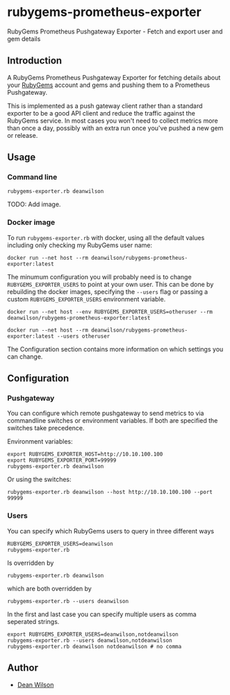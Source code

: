 # rubygems-prometheus-exporter
RubyGems Prometheus Pushgateway Exporter - Fetch and export user and gem details

## Introduction

A RubyGems Prometheus Pushgateway Exporter for fetching details about your
[RubyGems](https://rubygems.org/) account and gems and pushing them to
a Prometheus Pushgateway.

This is implemented as a push gateway client rather than a standard
exporter to be a good API client and reduce the traffic against the
RubyGems service. In most cases you won't need to collect metrics more
than once a day, possibly with an extra run once you've pushed a new
gem or release.

## Usage

### Command line

    rubygems-exporter.rb deanwilson

TODO: Add image.

### Docker image

To run `rubygems-exporter.rb` with docker, using all the default values including
only checking my RubyGems user name:

    docker run --net host --rm deanwilson/rubygems-prometheus-exporter:latest

The minumum configuration you will probably need is to change
`RUBYGEMS_EXPORTER_USERS` to point at your own user. This can be done
by rebuilding the docker images, specifying the `--users` flag or passing
a custom `RUBYGEMS_EXPORTER_USERS` environment variable.

    docker run --net host --env RUBYGEMS_EXPORTER_USERS=otheruser --rm deanwilson/rubygems-prometheus-exporter:latest

    docker run --net host --rm deanwilson/rubygems-prometheus-exporter:latest --users otheruser

The Configuration section contains more information on which settings you can change.

## Configuration

### Pushgateway

You can configure which remote pushgateway to send metrics to via
commandline switches or environment variables. If both are specified the
switches take precedence.

Environment variables:

    export RUBYGEMS_EXPORTER_HOST=http://10.10.100.100
    export RUBYGEMS_EXPORTER_PORT=99999
    rubygems-exporter.rb deanwilson

Or using the switches:

    rubygems-exporter.rb deanwilson --host http://10.10.100.100 --port 99999

### Users

You can specify which RubyGems users to query in three different ways

    RUBYGEMS_EXPORTER_USERS=deanwilson
    rubygems-exporter.rb

Is overridden by

    rubygems-exporter.rb deanwilson

which are both overridden by

    rubygems-exporter.rb --users deanwilson

In the first and last case you can specify multiple users as comma seperated strings.

    export RUBYGEMS_EXPORTER_USERS=deanwilson,notdeanwilson
    rubygems-exporter.rb --users deanwilson,notdeanwilson
    rubygems-exporter.rb deanwilson notdeanwilson # no comma

## Author

 * [Dean Wilson](https://www.unixdaemon.net)
